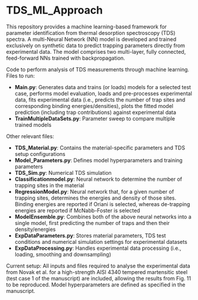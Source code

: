# TDS_ML_Approach
This repository provides a machine learning-based framework for parameter identification from thermal desorption spectroscopy (TDS) spectra. A multi-Neural Network (NN) model is developed and trained exclusively on synthetic
data to predict trapping parameters directly from experimental data. The model comprises two multi-layer, fully connected, feed-forward NNs trained with backpropagation.

Code to perform analysis of TDS measurements through machine learning. Files to run:
- **Main.py**: Generates data and trains (or loads) models for a selected test case, performs model evaluation, loads and pre-processes experimental data,
  fits experimental data (i.e., predicts the number of trap sites and corresponding binding energies/densities), plots the fitted model prediction (including trap contributions) against experimental data
- **TrainMultipleDataSets.py**: Parameter sweep to compare multiple trained models

Other relevant files:
- **TDS_Material.py**: Contains the material-specific parameters and TDS setup configurations
- **Model_Parameters.py**: Defines model hyperparameters and training parameters
- **TDS_Sim.py**: Numerical TDS simulation
- **Classificationmodel.py**: Neural network to determine the number of trapping sites in the material
- **RegressionModel.py**: Neural network that, for a given number of trapping sites, determines the energies and density of those sites. Binding energies are reported if Oriani is selected, whereas de-trapping energies are reported if McNabb-Foster is selected
- **ModelEnsemble.py**: Combines both of the above neural networks into a single model, first predicting the number of traps and then their density/energies
- **ExpDataParameters.py**: Stores material parameters, TDS test conditions and numerical simulation settings for experimental datasets
- **ExpDataProcessing.py**: Handles experimental data processing (i.e., loading, smoothing and downsampling)

Current setup:
All inputs and files required to analyse the experimental data from Novak et al. for a high-strength AISI 4340 tempered martensitic steel (test case 1 of the manuscript) are included, allowing the results from Fig. 11 to be reproduced.
Model hyperparameters are defined as specified in the manuscript.
